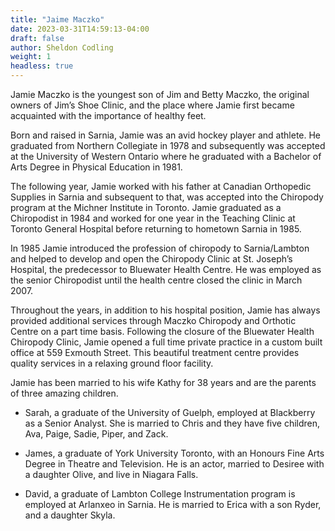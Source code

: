 ```yaml
---
title: "Jaime Maczko"
date: 2023-03-31T14:59:13-04:00
draft: false
author: Sheldon Codling
weight: 1
headless: true
---
```


Jamie Maczko is the youngest son of Jim and Betty Maczko, the original owners of Jim’s Shoe Clinic, and the place where Jamie first became acquainted with the importance of healthy feet.

Born and raised in Sarnia, Jamie was an avid hockey player and athlete. He graduated from Northern Collegiate in 1978 and subsequently was accepted at the University of Western Ontario where he graduated with a Bachelor of Arts Degree in Physical Education in 1981.

The following year, Jamie worked with his father at Canadian Orthopedic Supplies in Sarnia and subsequent to that, was accepted into the Chiropody program at the Michner Institute in Toronto. Jamie graduated as a Chiropodist in 1984 and worked for one year in the Teaching Clinic at Toronto General Hospital before returning to hometown Sarnia in 1985.

In 1985 Jamie introduced the profession of chiropody to Sarnia/Lambton and helped to develop and open the Chiropody Clinic at St. Joseph’s Hospital, the predecessor to Bluewater Health Centre. He was employed as the senior Chiropodist until the health centre closed the clinic in March 2007.

Throughout the years, in addition to his hospital position, Jamie has always provided additional services through Maczko Chiropody and Orthotic Centre on a part time basis. Following the closure of the Bluewater Health Chiropody Clinic, Jamie opened a full time private practice in a custom built office at 559 Exmouth Street. This beautiful treatment centre provides quality services in a relaxing ground floor facility.

Jamie has been married to his wife Kathy for 38 years and are the parents of three amazing children.

- Sarah, a graduate of the University of Guelph, employed at Blackberry as a Senior Analyst. She is married to Chris and they have five children, Ava, Paige, Sadie, Piper, and Zack.

- James, a graduate of York University Toronto, with an Honours Fine Arts Degree in Theatre and Television. He is an actor, married to Desiree with a daughter Olive, and live in Niagara Falls.

- David, a graduate of Lambton College Instrumentation program is employed at Arlanxeo in Sarnia. He is married to Erica with a son Ryder, and a daughter Skyla.
